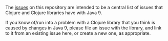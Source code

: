 The [issues](../../issues) on this repository are intended to be a central list of
issues that Clojure and Clojure libraries have with Java 9.

If you know of/run into a problem with a Clojure library that you
think is caused by changes in Java 9, please file an issue with the
library, and link to it from an existing issue here, or create a new
one, as appropriate.
